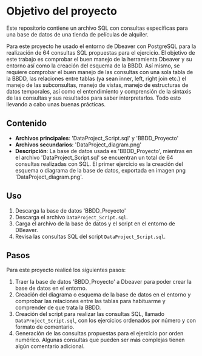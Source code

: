 # Objetivo del proyecto
Este repositorio contiene un archivo SQL con consultas específicas para una base de datos de una tienda de películas de alquiler. 

Para este proyecto he usado el entorno de Dbeaver con PostgreSQL para la realización de 64 consultas SQL propuestas para el ejercicio. El objetivo de este trabajo es comprobar el buen manejo de la herramienta Dbeaver y su entorno así como la creación del esquema de la BBDD. Así mismo, se requiere comprobar el buen manejo de las consultas con una sola tabla de la BBDD, las relaciones entre tablas (ya sean inner, left, right join etc.) el manejo de las subconsultas, manejo de vistas, manejo de estructuras de datos temporales, así como el entendimiento y comprensión de la sintaxis de las consultas y sus resultados para saber interpretarlos. Todo esto llevando a cabo unas buenas prácticas.


## Contenido
- **Archivos principales**: 'DataProject_Script.sql' y 'BBDD_Proyecto'
- **Archivos secundarios**: 'DataProject_diagram.png'
- **Descripción**: La base de datos usada es 'BBDD_Proyecto', mientras en el archivo 'DataProject_Script.sql' se encuentran un total de 64 consultas realizadas con SQL. El primer ejercicio es la creación del esquema o diagrama de la base de datos, exportada en imagen png 'DataProject_diagram.png'.

## Uso
1. Descarga la base de datos 'BBDD_Proyecto'
2. Descarga el archivo `DataProject_Script.sql`.
3. Carga el archivo de la base de datos y el script en el entorno de DBeaver. 
4. Revisa las consultas SQL del script `DataProject_Script.sql`. 

## Pasos
Para este proyecto realicé los siguientes pasos:
 1. Traer la base de datos 'BBDD_Proyecto' a Dbeaver para poder crear la base de datos en el entorno.
 2. Creación del diagrama o esquema de la base de datos en el entorno y comprobar las relaciones entre las tablas para habituarme y comprender de que trata la BBDD.
 3. Creación del script para realizar las consultas SQL, llamado `DataProject_Script.sql`, con los ejercicios ordenados por número y con formato de comentario.
 4. Generación de las consultas propuestas para el ejercicio por orden numérico. Algunas consultas que pueden ser más complejas tienen algún comentario adicional. 
